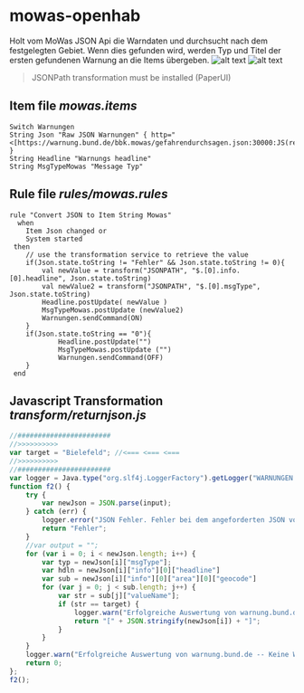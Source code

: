 # mowas-openhab
Holt vom MoWas JSON Api die Warndaten und durchsucht nach dem festgelegten Gebiet. Wenn dies gefunden wird, werden Typ und Titel der ersten gefundenen Warnung an die Items übergeben.
![alt text](https://www.bbk.bund.de/SharedDocs/Bilder/BBK/DE/Logos/National/MoWas_Logo.jpg;jsessionid=4A71025FBAD46B19FA764159754070E0.2_cid345?__blob=normal&v=5 "Logo Title Text 1")
![alt text](https://community-openhab-org.s3-eu-central-1.amazonaws.com/original/2X/7/7d388a86c95471f89b1bb911d96d7609a3e3a059.svg "Logo Title Text 1")

> JSONPath transformation must be installed (PaperUI)

## Item file *mowas.items*
```Openhab
Switch Warnungen
String Json "Raw JSON Warnungen" { http="<[https://warnung.bund.de/bbk.mowas/gefahrendurchsagen.json:30000:JS(returnjson.js)]" }
String Headline "Warnungs headline"
String MsgTypeMowas "Message Typ"

```
## Rule file *rules/mowas.rules*
```
rule "Convert JSON to Item String Mowas"
  when
    Item Json changed or
    System started
 then
    // use the transformation service to retrieve the value
    if(Json.state.toString != "Fehler" && Json.state.toString != 0){
        val newValue = transform("JSONPATH", "$.[0].info.[0].headline", Json.state.toString)
        val newValue2 = transform("JSONPATH", "$.[0].msgType", Json.state.toString)
        Headline.postUpdate( newValue )
        MsgTypeMowas.postUpdate (newValue2)
        Warnungen.sendCommand(ON)
    }
    if(Json.state.toString == "0"){
            Headline.postUpdate("")
            MsgTypeMowas.postUpdate ("")
            Warnungen.sendCommand(OFF)
    }
 end
```

## Javascript Transformation *transform/returnjson.js*
```Javascript
//#######################
//>>>>>>>>>>
var target = "Bielefeld"; //<=== <=== <===
//>>>>>>>>>>
//#######################
var logger = Java.type("org.slf4j.LoggerFactory").getLogger("WARNUNGEN MOWAS");
function f2() {
    try {
        var newJson = JSON.parse(input);
    } catch (err) {
        logger.error("JSON Fehler. Fehler bei dem angeforderten JSON von warnung.bund.de");
        return "Fehler";
    }
    //var output = "";
    for (var i = 0; i < newJson.length; i++) {
        var typ = newJson[i]["msgType"];
        var hdln = newJson[i]["info"][0]["headline"]
        var sub = newJson[i]["info"][0]["area"][0]["geocode"]
        for (var j = 0; j < sub.length; j++) {
            var str = sub[j]["valueName"];
            if (str == target) {
                logger.warn("Erfolgreiche Auswertung von warnung.bund.de -- Min. eine Warnung AKTIV!");
                return "[" + JSON.stringify(newJson[i]) + "]";
            }
        }
    }
    logger.warn("Erfolgreiche Auswertung von warnung.bund.de -- Keine Warnung für "+ target);
    return 0;
};
f2();
```
